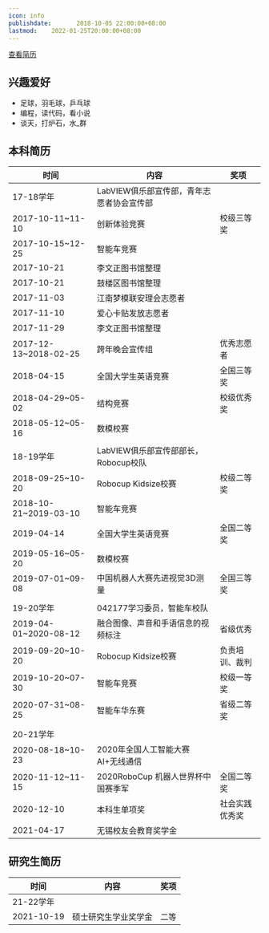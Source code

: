 ```yaml
---
icon: info
publishdate:       2018-10-05 22:00:00+08:00
lastmod:    2022-01-25T20:00:00+08:00
---
```


[查看简历](https://onedrive.live.com/View.aspx?resid=C3D5F75DA67AC03A!8169&authkey=!AAqzWjX3Wwncgok)

## 兴趣爱好

*   足球，羽毛球，乒乓球
*   编程，读代码，看小说
*   谈天，打炉石，水_群

## 本科简历

| 时间                  | 内容                                      | 奖项           |
| --------------------- | ----------------------------------------- | -------------- |
| 17-18学年             | LabVIEW俱乐部宣传部，青年志愿者协会宣传部 |
| 2017-10-11~11-10      | 创新体验竞赛                              | 校级三等奖     |
| 2017-10-15~12-25      | 智能车竞赛                                |
| 2017-10-21            | 李文正图书馆整理                          |
| 2017-10-21            | 鼓楼区图书馆整理                          |
| 2017-11-03            | 江南梦模联安理会志愿者                    |
| 2017-11-10            | 爱心卡贴发放志愿者                        |
| 2017-11-29            | 李文正图书馆整理                          |
| 2017-12-13~2018-02-25 | 跨年晚会宣传组                            | 优秀志愿者     |
| 2018-04-15            | 全国大学生英语竞赛                        | 全国三等奖     |
| 2018-04-29~05-02      | 结构竞赛                                  | 校级优秀奖     |
| 2018-05-12~05-16      | 数模校赛                                  |
|                       |                                           |                |
| 18-19学年             | LabVIEW俱乐部宣传部部长，Robocup校队      |
| 2018-09-25~10-20      | Robocup Kidsize校赛                       | 校级二等奖     |
| 2018-10-21~2019-03-10 | 智能车竞赛                                |
| 2019-04-14            | 全国大学生英语竞赛                        | 全国二等奖     |
| 2019-05-16~05-20      | 数模校赛                                  |
| 2019-07-01~09-08      | 中国机器人大赛先进视觉3D测量              | 全国三等奖     |
|                       |                                           |                |
| 19-20学年             | 042177学习委员，智能车校队                |
| 2019-04-01~2020-08-12 | 融合图像、声音和手语信息的视频标注        | 省级优秀       |
| 2019-09-20~10-20      | Robocup Kidsize校赛                       | 负责培训、裁判 |
| 2019-10-20~07-30      | 智能车竞赛                                | 校级一等奖     |
| 2020-07-31~08-25      | 智能车华东赛                              | 省级二等奖     |
|                       |                                           |                |
| 20-21学年             |                                           |
| 2020-08-18~10-23      | 2020年全国人工智能大赛 AI+无线通信        |                |
| 2020-11-12~11-15      | 2020RoboCup 机器人世界杯中国赛季军        | 全国二等奖     |
| 2020-12-10            | 本科生单项奖                              | 社会实践优秀奖 |
| 2021-04-17            | 无锡校友会教育奖学金                      |

## 研究生简历

| 时间       | 内容                 | 奖项 |
| ---------- | -------------------- | ---- |
| 21-22学年  |                      |      |
| 2021-10-19 | 硕士研究生学业奖学金 | 二等 |